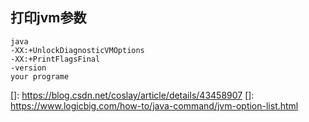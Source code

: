 ## 打印jvm参数

```shell
java 
-XX:+UnlockDiagnosticVMOptions 
-XX:+PrintFlagsFinal 
-version
your programe
```



[]: https://blog.csdn.net/coslay/article/details/43458907
[]: https://www.logicbig.com/how-to/java-command/jvm-option-list.html

